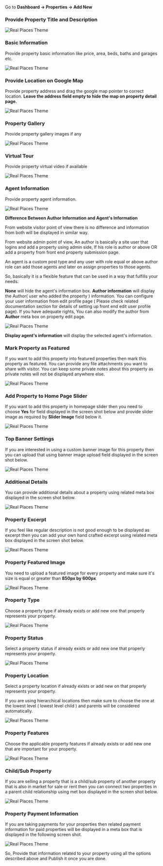 Go to <strong>Dashboard &rarr; Properties &rarr; Add New</strong>

### Provide Property Title and Description

![Real Places Theme](images/content/title-and-description.png)

### Basic Information

Provide property basic information like price, area, beds, baths and garages etc. 

![Real Places Theme](images/content/12.png)

### Provide Location on Google Map
Provide property address and drag the google map pointer to correct location.
<strong>Leave the address field empty to hide the map on property detail page.</strong> 

![Real Places Theme](images/content/131.png)

### Property Gallery

Provide property gallery images if any 

![Real Places Theme](images/content/14.png)

### Virtual Tour

Provide property virtual video if available 

![Real Places Theme](images/content/15.png)

### Agent Information

Provide property agent information. 

![Real Places Theme](images/content/16.png)

<strong>Difference Between Author Information and Agent's Information</strong>

From website visitor point of view there is no difference and information from both will be displayed in similar way.

From website admin point of view, An author is basically a site user that logins and add a property using admin side, If his role is author or above OR add a property from front end property submission page.

An agent is a custom post type and any user with role equal or above author role can add those agents and later on assign properties to those agents.

So, basically it is a flexible feature that can be used in a way that fulfills your needs.


<strong>None</strong> will hide the agent's information box.
<strong>Author information</strong> will display the Author( user who added the property ) information.
 You can configure your user information from edit profile page ( Please check related documentation section for details of setting up front end edit user profile page).
 If you have adequate rights, You can also modify the author from <strong>Author</strong> meta box on property edit page. 

![Real Places Theme](images/content/29.png)

<strong>Display agent's information</strong> will display the selected agent's information.

### Mark Property as Featured

If you want to add this property into featured properties then mark this property as featured. 
You can provide any file attachments you want to share with visitor. 
You can keep some private notes about this property as private notes will not be displayed anywhere else. 

![Real Places Theme](images/content/17.png)

### Add Property to Home Page Slider

If you want to add this property in homepage slider then you need to choose <strong>Yes</strong> for field displayed in the screen shot below and provide slider image as required by <strong>Slider Image</strong> field below it.  

![Real Places Theme](images/content/18.png)

### Top Banner Settings

If you are interested in using a custom banner image for this property then you can upload that using banner image upload field displayed in the screen shot below. 

![Real Places Theme](images/content/19.png)

### Additional Details

 You can provide additional details about a property using related meta box displayed in the screen shot below.

![Real Places Theme](images/content/20.png)

### Property Excerpt

 If you feel like regular description is not good enough to be displayed as excerpt then you can add your own hand crafted excerpt using related meta box displayed in the screen shot below.

![Real Places Theme](images/content/21.png)

### Property Featured Image

 You need to upload a featured image for every property and make sure it's size is equal or greater than <strong>850px by 600px</strong> 

![Real Places Theme](images/content/22.png)

### Property Type

 Choose a property type if already exists or add new one that properly represents your property.

![Real Places Theme](images/content/23.png)

### Property Status

 Select a property status if already exists or add new one that properly represents your property.

![Real Places Theme](images/content/24.png)

### Property Location

 Select a property location if already exists or add new on that properly represents your property.

If you are using hierarchical locations then make sure to choose the one at the lowest level ( lowest level child ) and parents will be considered automatically.

![Real Places Theme](images/content/25.png)

### Property Features

 Choose the applicable property features if already exists or add new one that are important for your property.

![Real Places Theme](images/content/26.png)

### Child/Sub Property

 If you are selling a property that is a child/sub property of another property that is also in market for sale or rent then you can connect two properties in a parent child relationship using met box displayed in the screen shot below.

![Real Places Theme](images/content/27.png)

### Property Payment Information

 If you are taking payments for your properties then related payment information for paid properties will be displayed in a meta box that is displayed in the following screen shot.

![Real Places Theme](images/content/28.png)

So, Provide that information related to your property using all the options described above and Publish it once you are done.
